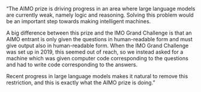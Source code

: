 “The AIMO prize is driving progress in an area where large language models are currently weak, namely logic and reasoning. Solving this problem would be an important step towards making intelligent machines. 

A big difference between this prize and the IMO Grand Challenge is that an AIMO entrant is only given the questions in human-readable form and must give output also in human-readable form. When the IMO Grand Challenge was set up in 2019, this seemed out of reach, so we instead asked for a machine which was given computer code corresponding to the questions and had to write code corresponding to the answers. 

Recent progress in large language models makes it natural to remove this restriction, and this is exactly what the AIMO prize is doing.”